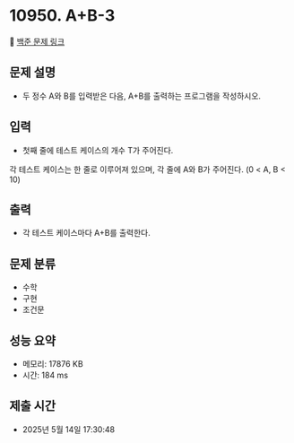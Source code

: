 # 10950. A+B-3  
🔗 [백준 문제 링크](https://www.acmicpc.net/problem/10950)

## 문제 설명
- 두 정수 A와 B를 입력받은 다음, A+B를 출력하는 프로그램을 작성하시오.
## 입력
- 첫째 줄에 테스트 케이스의 개수 T가 주어진다.

각 테스트 케이스는 한 줄로 이루어져 있으며, 각 줄에 A와 B가 주어진다. (0 < A, B < 10)
## 출력
- 각 테스트 케이스마다 A+B를 출력한다.
## 문제 분류
- 수학
- 구현
- 조건문
## 성능 요약
- 메모리: 17876 KB
- 시간: 184 ms
## 제출 시간
- 2025년 5월 14일 17:30:48
